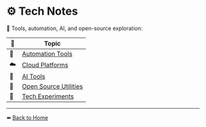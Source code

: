 # ⚙️ Tech Notes

🧠 Tools, automation, AI, and open-source exploration:

| 🧩 | Topic |
|----|--------|
| 🤖 | [Automation Tools](AutomationTools.md) |
| ☁️ | [Cloud Platforms](CloudPlatforms.md) |
| 🧬 | [AI Tools](AITools.md) |
| 🧰 | [Open Source Utilities](OpenSource.md) |
| 🔭 | [Tech Experiments](TechExperiments.md) |

---

⬅️ [Back to Home](/README.md)
